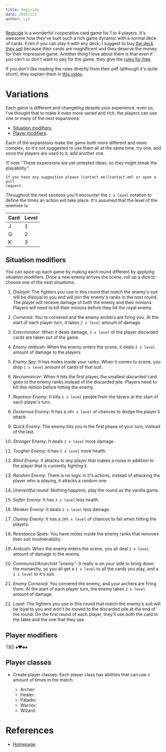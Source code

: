 ```yaml
---
title: Regicide
date: 20211121
author: Lyz
---
```


[Regicide](https://www.badgersfrommars.com/) is a wonderful cooperative card
game for 1 to 4 players. It's awesome how they've built such a rich game dynamic
with a normal deck of cards. Even if you can play it with any deck, I suggest to
buy [the deck they sell](https://www.badgersfrommars.com/buy-regicide) because
their cards are magnificent and they deserve the money for their impressive
game. Another thing I love about them is that even if you can't or don't want to
pay for the game, they give the [rules for
free](https://www.badgersfrommars.com/assets/RegicideRulesA4.pdf?v=2).

If you don't like reading the rules directly from their pdf (although it's quite
short), they explain them in [this
video](https://www.badgersfrommars.com/regicide).

# Variations

Each game is different and changeling despite your experience, even so, I've thought
that to make it even more varied and rich, the players can use one or many of
the next expansions:

* [Situation modifiers](#situation-modifiers).
* [Player modifiers](#player-modifiers).

Each of the expansions make the game both more different and more complex, so
it's not suggested to use them all at the same time, try one, and once the
players are used to it, add another one.

!!! note "These expansions are yet untested ideas, so they might break the playability."

    If you have any suggestion please [contact me](contact.md) or open a pull
    request.

Throughout the next sections you'll encounter the `1 x level` notation to define
the times an action will take place. It's assumed that the level of the enemies
is:

| Card | Level |
| ---  | ---   |
| J    | 1     |
| Q    | 2     |
| K    | 3     |

## Situation modifiers

You can spice up each game by making each round different by applying situation
modifiers. Once a new enemy arrives the scene, roll up a dice to choose one of
the next situations:

1. *Disloyal*: The fighters you use in this round that match the enemy's suit will
   be disloyal to you and will join the enemy's ranks in the next round. The
   player will receive damage of both the enemy and their minions. Players will
   need to kill their minions before they hit the royal enemy.
1. *Cornered*: You're cornered and the enemy archers are firing you. At the start of
    each player turn, it takes `2 x level` amount of damage.
1. *Exterminator*: When it deals damage, `1 x level` of the player discarded
   cards are taken out of the game.
1. *Enemy ambush*: When the enemy enters the scene, it deals `2 x level` amount of
    damage to the players.
1. *Enemy Spy*: It has moles inside your ranks. When it comes to scene, you
    drop `1 x level` amount of cards of that suit.
1. *Necromancer*: When it hits the first player, the smallest discarded card
   goes to the enemy ranks instead of the discarded pile. Players need to kill
   this minion before hitting the enemy.
1. *Represor Enemy*: It kills `1 x level` people from the tavern at the start of each
    player's turn.
1. *Dexterous Enemy*: It has a `20% x level` of chances to dodge the player's
   attack.
1. *Quick Enemy*: The enemy hits you in the first phase of your turn, instead of
the last.
1. *Stronger Enemy*: It deals `2 x level` more damage.
1. *Tougher Enemy*: It has `3 x level` more health.

2. *Blind Enemy*: It attacks to any player that makes a noise in addition to the
   player that is currently fighting it.
2. *Random Enemy*: There is no logic in it's actions, instead of attacking the
   player who is playing, it attacks a random one.
2. *Uneventful round*: Nothing happens, play the round as the vanilla game.

3. *Softer Enemy*: It has `3 x level` less health.
3. *Weaker Enemy*: It deals `2 x level` less damage.
3. *Clumsy Enemy*: It has a `20% x level` of chances to fail when hitting the
   players.
3. *Resistance Spies*: You have moles inside the enemy ranks that removes their
   suit invulnerability.
3. *Ambush*: When the enemy enters the scene, you all deal `2 x level` amount of
    damage to the enemy.
3. *Communist/Anarchist "enemy"*: It really is on your side to bring down the
   monarchy, so you all get a `1 x level` to all the cards you play, and a `2
   x level` to it's suit.
3. *Enemy Cornered*: You cornered the enemy, and your archers are firing them. At the start of
    each player turn, the enemy takes `2 x level` amount of damage.
3. *Loyal*: The fighters you use in this round that match the enemy's suit will
   be loyal to you and won't be moved to the discarded pile at the end of the
   round. On the first round of each player, they'll use both the card in the
   table and the one that they use.

## Player modifiers

TBD
♠♥♣♦

## Player classes

* Create player classes: Each player class has abilities that can use `X` amount
    of times in the match:

    * Archer:
    * Healer:
    * Paladin:
    * Warrior:
    * Wizard:

# References

* [Homepage](https://www.badgersfrommars.com/)
